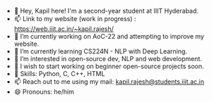 - 👋 Hey, Kapil here! I'm a second-year student at IIIT Hyderabad.
- 📫 Link to my website (work in progress) : https://web.iiit.ac.in/~kapil.rajesh/
- 🔭 I’m currently working on AoC-22 and attempting to improve my website.
- 🌱 I’m currently learning CS224N - NLP with Deep Learning.
- 👯 I’m interested in open-source dev, NLP and web development.
- 🤔 I wish to start working on beginner open-source projects soon.
- 💬 Skills: Python, C, C++, HTML
- 📫 Reach out to me using my mail: kapil.rajesh@students.iiit.ac.in
- 😄 Pronouns: he/him

